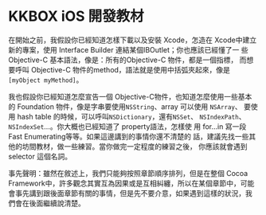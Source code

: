 # KKBOX iOS 開發教材


在開始之前，我假設你已經知道怎樣下載以及安裝 Xcode，怎造在 Xcode中建立
新的專案，使用 Interface Builder 連結某個IBOutlet；你也應該已經懂了一
些 Objective-C 基本語法，像是：所有的Objective-C 物件，都是一個指標，
而想要呼叫 Objective-C 物件的method，語法就是使用中括弧夾起來，像是
`[myObject myMethod]`。

我也假設你已經知道怎麼宣告一個 Objective-C物件，也知道怎麼使用一些基本
的 Foundation 物件，像是字串要使用`NSString`、array 可以使用 `NSArray`、
要使用 hash table 的時候，可以呼叫`NSDictionary`，還有`NSSet`、
`NSIndexPath`、`NSIndexSet`…。你大概也已經知道了 property語法，怎樣使
用 for…in 寫一段 Fast Enumerating等等。如果這邊講到的事情你還不清楚的
話，建議先找一些其他的坊間教材，做一些練習。當你做完一定程度的練習之後，
你應該就會遇到selector 這個名詞。

事先聲明：雖然在敘述上，我們只能夠按照章節順序排列，但是在整個 Cocoa
Framework中，許多觀念其實互為因果或是互相糾纏，所以在某個章節中，可能
會事先講到跟後面章節有關的事情，但是先不要介意，如果遇到這樣的狀況，我
們會在後面繼續說清楚。
